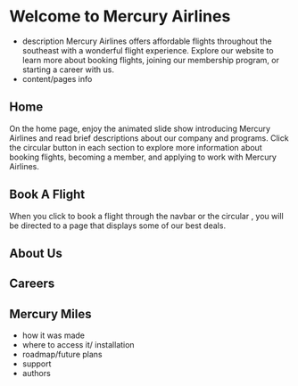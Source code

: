 # Welcome to Mercury Airlines
- description
Mercury Airlines offers affordable flights throughout the southeast with a wonderful flight experience. Explore our website to learn more about booking flights, joining our membership program, or starting a career with us.
- content/pages info
## Home
On the home page, enjoy the animated slide show introducing Mercury Airlines and read brief descriptions about our company and programs. Click the circular button in each section to explore more information about booking flights, becoming a member, and applying to work with Mercury Airlines.
## Book A Flight
When you click to book a flight through the navbar or the circular , you will be directed to a page that displays some of our best deals. 
## About Us
## Careers
## Mercury Miles
- how it was made
- where to access it/ installation
- roadmap/future plans
- support
- authors
